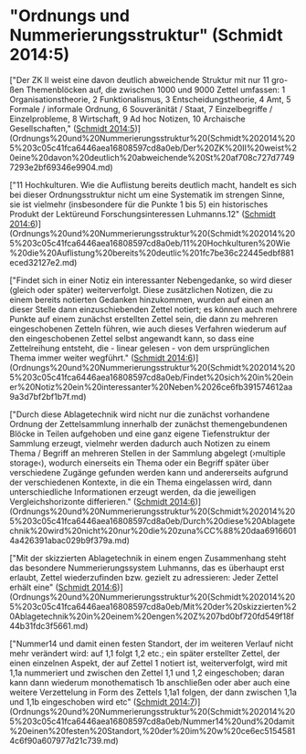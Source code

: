 # "Ordnungs und Nummerierungsstruktur" (Schmidt 2014:5)

["Der ZK II weist eine davon deutlich abweichende Struktur mit nur 11 gro- ßen Themenblöcken auf, die zwischen 1000 und 9000 Zettel umfassen: 1 Organisationstheorie, 2 Funktionalismus, 3 Entscheidungstheorie, 4 Amt, 5 Formale / informale Ordnung, 6 Souveränität / Staat, 7 Einzelbegriffe / Einzelprobleme, 8 Wirtschaft, 9 Ad hoc Notizen, 10 Archaische Gesellschaften," ([Schmidt 2014:5](zotero://open-pdf/groups/2533259/items/3FXVCFXG?page=5))](Ordnungs%20und%20Nummerierungsstruktur%20(Schmidt%202014%205%203c05c41fca6446aea16808597cd8a0eb/Der%20ZK%20II%20weist%20eine%20davon%20deutlich%20abweichende%20St%20af708c727d77497293e2bf69346e9904.md)

["11 Hochkulturen. Wie die Auflistung bereits deutlich macht, handelt es sich bei dieser Ordnungsstruktur nicht um eine Systematik im strengen Sinne, sie ist vielmehr (insbesondere für die Punkte 1 bis 5) ein historisches Produkt der Lektüreund Forschungsinteressen Luhmanns.12" ([Schmidt 2014:6](zotero://open-pdf/groups/2533259/items/3FXVCFXG?page=6))](Ordnungs%20und%20Nummerierungsstruktur%20(Schmidt%202014%205%203c05c41fca6446aea16808597cd8a0eb/11%20Hochkulturen%20Wie%20die%20Auflistung%20bereits%20deutlic%201fc7be36c22445edbf881eced32127e2.md)

["Findet sich in einer Notiz ein interessanter Nebengedanke, so wird dieser (gleich oder später) weiterverfolgt. Diese zusätzlichen Notizen, die zu einem bereits notierten Gedanken hinzukommen, wurden auf einen an dieser Stelle dann einzuschiebenden Zettel notiert; es können auch mehrere Punkte auf einem zunächst erstellten Zettel sein, die dann zu mehreren eingeschobenen Zetteln führen, wie auch dieses Verfahren wiederum auf den eingeschobenen Zettel selbst angewandt kann, so dass eine Zettelreihung entsteht, die - linear gelesen - von dem ursprünglichen Thema immer weiter wegführt." ([Schmidt 2014:6](zotero://open-pdf/groups/2533259/items/3FXVCFXG?page=6))](Ordnungs%20und%20Nummerierungsstruktur%20(Schmidt%202014%205%203c05c41fca6446aea16808597cd8a0eb/Findet%20sich%20in%20einer%20Notiz%20ein%20interessanter%20Neben%2026ce6fb391574612aa9a3d7bf2bf1b7f.md)

["Durch diese Ablagetechnik wird nicht nur die zunächst vorhandene Ordnung der Zettelsammlung innerhalb der zunächst themengebundenen Blöcke in Teilen aufgehoben und eine ganz eigene Tiefenstruktur der Sammlung erzeugt, vielmehr werden dadurch auch Notizen zu einem Thema / Begriff an mehreren Stellen in der Sammlung abgelegt (›multiple storage‹), wodurch einerseits ein Thema oder ein Begriff später über verschiedene Zugänge gefunden werden kann und andererseits aufgrund der verschiedenen Kontexte, in die ein Thema eingelassen wird, dann unterschiedliche Informationen erzeugt werden, da die jeweiligen Vergleichshorizonte differieren." ([Schmidt 2014:6](zotero://open-pdf/groups/2533259/items/3FXVCFXG?page=6))](Ordnungs%20und%20Nummerierungsstruktur%20(Schmidt%202014%205%203c05c41fca6446aea16808597cd8a0eb/Durch%20diese%20Ablagetechnik%20wird%20nicht%20nur%20die%20zuna%CC%88%20daa69166014a426391abac029b9f379a.md)

["Mit der skizzierten Ablagetechnik in einem engen Zusammenhang steht das besondere Nummerierungssystem Luhmanns, das es überhaupt erst erlaubt, Zettel wiederzufinden bzw. gezielt zu adressieren: Jeder Zettel erhält eine" ([Schmidt 2014:6](zotero://open-pdf/groups/2533259/items/3FXVCFXG?page=6))](Ordnungs%20und%20Nummerierungsstruktur%20(Schmidt%202014%205%203c05c41fca6446aea16808597cd8a0eb/Mit%20der%20skizzierten%20Ablagetechnik%20in%20einem%20engen%20Z%207bd0bf720fd549f18f44b31fdc3f5661.md)

["Nummer14 und damit einen festen Standort, der im weiteren Verlauf nicht mehr verändert wird: auf 1,1 folgt 1,2 etc.; ein später erstellter Zettel, der einen einzelnen Aspekt, der auf Zettel 1 notiert ist, weiterverfolgt, wird mit 1,1a nummeriert und zwischen den Zettel 1,1 und 1,2 eingeschoben; daran kann dann wiederum monothematisch 1b anschließen oder aber auch eine weitere Verzettelung in Form des Zettels 1,1a1 folgen, der dann zwischen 1,1a und 1,1b eingeschoben wird etc" ([Schmidt 2014:7](zotero://open-pdf/groups/2533259/items/3FXVCFXG?page=7))](Ordnungs%20und%20Nummerierungsstruktur%20(Schmidt%202014%205%203c05c41fca6446aea16808597cd8a0eb/Nummer14%20und%20damit%20einen%20festen%20Standort,%20der%20im%20w%20ce6ec51545814c6f90a607977d21c739.md)